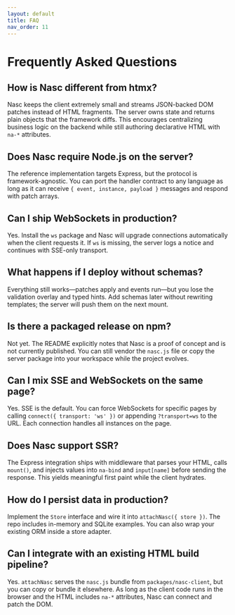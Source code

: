 ```yaml
---
layout: default
title: FAQ
nav_order: 11
---
```


# Frequently Asked Questions

## How is Nasc different from htmx?

Nasc keeps the client extremely small and streams JSON-backed DOM patches instead of HTML fragments. The server owns state and returns plain objects that the framework diffs. This encourages centralizing business logic on the backend while still authoring declarative HTML with `na-*` attributes.

## Does Nasc require Node.js on the server?

The reference implementation targets Express, but the protocol is framework-agnostic. You can port the handler contract to any language as long as it can receive `{ event, instance, payload }` messages and respond with patch arrays.

## Can I ship WebSockets in production?

Yes. Install the `ws` package and Nasc will upgrade connections automatically when the client requests it. If `ws` is missing, the server logs a notice and continues with SSE-only transport.

## What happens if I deploy without schemas?

Everything still works—patches apply and events run—but you lose the validation overlay and typed hints. Add schemas later without rewriting templates; the server will push them on the next mount.

## Is there a packaged release on npm?

Not yet. The README explicitly notes that Nasc is a proof of concept and is not currently published. You can still vendor the `nasc.js` file or copy the server package into your workspace while the project evolves.

## Can I mix SSE and WebSockets on the same page?

Yes. SSE is the default. You can force WebSockets for specific pages by calling `connect({ transport: 'ws' })` or appending `?transport=ws` to the URL. Each connection handles all instances on the page.

## Does Nasc support SSR?

The Express integration ships with middleware that parses your HTML, calls `mount()`, and injects values into `na-bind` and `input[name]` before sending the response. This yields meaningful first paint while the client hydrates.

## How do I persist data in production?

Implement the `Store` interface and wire it into `attachNasc({ store })`. The repo includes in-memory and SQLite examples. You can also wrap your existing ORM inside a store adapter.

## Can I integrate with an existing HTML build pipeline?

Yes. `attachNasc` serves the `nasc.js` bundle from `packages/nasc-client`, but you can copy or bundle it elsewhere. As long as the client code runs in the browser and the HTML includes `na-*` attributes, Nasc can connect and patch the DOM.
